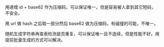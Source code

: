 用递增 id + base62 作为压缩码，可以保证唯一，但是容易被人拿到其它短码，不安全。

用 url 做 hash 之后取一部分然后 base62 做为压缩码，有碰撞的可能，不唯一。

随机生成字符串再查表检测是否重复，可以保证唯一且不连续，但是性能不好。用提前批量生成的方式可以解决。